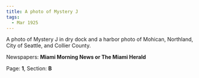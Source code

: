 ```yaml
---  
title: A photo of Mystery J  
tags:  
  - Mar 1925  
---  
```

  
A photo of Mystery J in dry dock and a harbor photo of Mohican, Northland, City of Seattle, and Collier County.  
  
Newspapers: **Miami Morning News or The Miami Herald**  
  
Page: **1**, Section: **B** 
